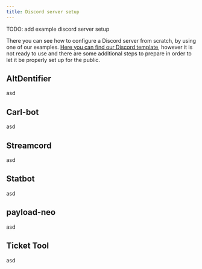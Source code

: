 ```yaml
---
title: Discord server setup
---
```


TODO: add example discord server setup

There you can see how to configure a Discord server from scratch, by using one of our examples. [Here you can find our Discord template](https://discord.new/UeNaSR5pQaMS), however it is not ready to use and there are some additional steps to prepare in order to let it be properly set up for the public.

## AltDentifier

asd

## Carl-bot

asd

## Streamcord

asd

## Statbot

asd

## payload-neo

asd

## Ticket Tool

asd
